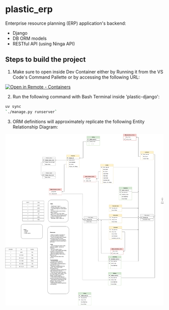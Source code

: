 # plastic_erp

Enterprise resource planning (ERP) application's backend:
- Django 
- DB ORM models
- RESTful API (using Ninga API)

## Steps to build the project

1. Make sure to open inside Dev Container either by Running it from the VS Code's Command Pallette or by accessing the following URL:

[
    ![Open in Remote - Containers](
        https://xebia.com/wp-content/uploads/2023/11/v1.svg    )
](
    https://vscode.dev/redirect?url=vscode://ms-vscode-remote.remote-containers/cloneInVolume?url=https://github.com/provornydan/plastic_erp
)


2. Run the following command with Bash Terminal inside 'plastic-django':
```bash
uv sync
`./manage.py runserver`
```

3. ORM definitions will approximately replicate the following Entity Relationship Diagram:

![screenshot](readme_assets/PlasticTables.png)
